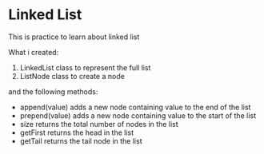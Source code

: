 # Linked List

This is practice to learn about linked list

What i created:

1. LinkedList class to represent the full list
2. ListNode class to create a node

and the following methods:

- append(value) adds a new node containing value to the end of the list
- prepend(value) adds a new node containing value to the start of the list
- size returns the total number of nodes in the list
- getFirst returns the head in the list
- getTail returns the tail node in the list
